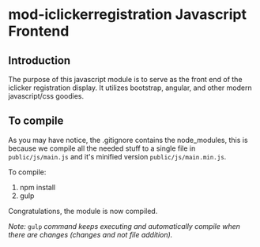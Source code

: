 # mod-iclickerregistration Javascript Frontend

## Introduction
The purpose of this javascript module is to serve as the front end of the iclicker registration display.
It utilizes bootstrap, angular, and other modern javascript/css goodies.

## To compile
As you may have notice, the .gitignore contains the node_modules, this is because  we
compile all the needed stuff to a single file in ```public/js/main.js``` and it's
minified version ```public/js/main.min.js```.

To compile:

1. npm install
2. gulp

Congratulations, the module is now compiled.

_Note:_ ```gulp``` _command keeps executing and automatically compile when there are changes (changes and not file addition)._